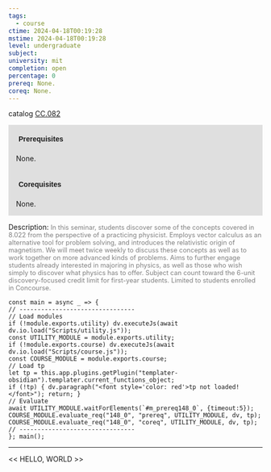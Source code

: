 ```yaml
---
tags:
  - course
ctime: 2024-04-18T00:19:28
mstime: 2024-04-18T00:19:28
level: undergraduate
subject: 
university: mit
completion: open
percentage: 0
prereq: None.
coreq: None.
---
```


catalog [CC.082](http://student.mit.edu/catalog/mCCa.html#CC.082)

<span style="display: block; padding: 15px; background-color: rgb(100, 100, 100, 0.2);"><font id="m_prereq148_0" style="display: block; font-family: Arial, sans-serif; font-weight: bold; padding: 5px">Prerequisites</font><br><span id="prereq148_0">None.</span></span>
<span style="display: block; padding: 15px; background-color: rgb(100, 100, 100, 0.2);"><font id="m_coreq148_0" style="display: block; font-family: Arial, sans-serif; font-weight: bold; padding: 5px">Corequisites</font><br><span id="coreq148_0">None.</span></span>

<font style="">Description:</font>
<font style="color: grey; font-size: 0.8rem;">In this seminar, students discover some of the concepts covered in 8.022 from the perspective of a practicing physicist. Employs vector calculus as an alternative tool for problem solving, and introduces the relativistic origin of magnetism. We will meet twice weekly to discuss these concepts as well as to work together on more advanced kinds of problems. Aims to further engage students already interested in majoring in physics, as well as those who wish simply to discover what physics has to offer. Subject can count toward the 6-unit discovery-focused credit limit for first-year students. Limited to students enrolled in Concourse.</font>

```dataviewjs
const main = async _ => {
// --------------------------------
// Load modules
if (!module.exports.utility) dv.executeJs(await dv.io.load("Scripts/utility.js"));
const UTILITY_MODULE = module.exports.utility;
if (!module.exports.course) dv.executeJs(await dv.io.load("Scripts/course.js"));
const COURSE_MODULE = module.exports.course;
// Load tp
let tp = this.app.plugins.getPlugin("templater-obsidian").templater.current_functions_object;
if (!tp) { dv.paragraph("<font style='color: red'>tp not loaded!</font>"); return; }
// Evaluate
await UTILITY_MODULE.waitForElements(`#m_prereq148_0`, {timeout:5});
COURSE_MODULE.evaluate_req("148_0", "prereq", UTILITY_MODULE, dv, tp);
COURSE_MODULE.evaluate_req("148_0", "coreq", UTILITY_MODULE, dv, tp);
// --------------------------------
}; main();
```

---

<< HELLO, WORLD >>
